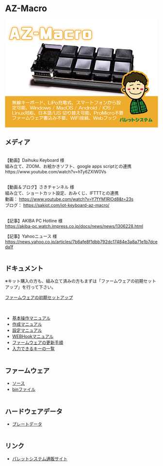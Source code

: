 # AZ-Macro

![ボード設定](/images/az_macro_top.jpg)


## メディア
<br>
【動画】Daihuku Keyboard 様<br>
組み立て、ZOOM、お絵かきソフト、google apps scriptとの連携<br>
https://www.youtube.com/watch?v=hTy6ZXIW0Vs
<br><br>

【動画＆ブログ】さきチャンネル 様<br>
組み立て、ショートカット設定、おみくじ、IFTTTとの連携<br>
動画： https://www.youtube.com/watch?v=Y7fYM1RlOd8&t=23s
<br>
ブログ： https://sakiot.com/iot-keyboard-az-macro/
<br><br>

【記事】AKIBA PC Hotline 様<br>
https://akiba-pc.watch.impress.co.jp/docs/news/news/1306228.html
<br>

【記事】Yahooニュース 様<br>
https://news.yahoo.co.jp/articles/7b6afe8f1dbb792dc17484e3a8a71e1b7dceda1f
<br><br>


## ドキュメント
  
  ※キット購入の方も、組み立て済みの方もまずは「ファームウェアの初期セットアップ」を行って下さい。
  
[ファームウェアの初期セットアップ](/docs/firmware_write/)  
<br><br>

  
- [基本操作マニュアル](/docs/use_manual/)
- [作成マニュアル](/docs/az-macro-create-manual.pdf)
- [設定マニュアル](/docs/az-macro-setting-manual.pdf)
- [WEBHookマニュアル](/docs/webhook/)
- [ファームウェアの更新手順](/docs/firmware_update/)
- [入力できるキーの一覧](/docs/key_list/)
<br><br>


## ファームウェア

- [ソース](/firmware/)
- [binファイル](/firmware/bin/)
<br><br>

## ハードウェアデータ

- [プレートデータ](/plate/)
<br><br>

## リンク

- [パレットシステム通販サイト](https://palette-system.booth.pm/)

